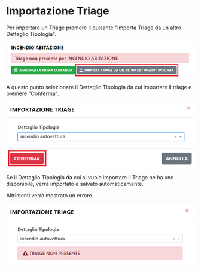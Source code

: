 # Importazione Triage

Per importare un Triage premere il pulsante "Importa Triage da un altro Dettaglio Tipologia".

![Importazione Triage](./img/import_button.png)

A questo punto selezionare il Dettaglio Tipologia da cui importare il triage e premere "Conferma".

![Importazione Triage](./img/confirm_import.png)

Se il Dettaglio Tipologia da cui si vuole importare il Triage ne ha uno disponibile, verrà importato e salvato automaticamente.

Altrimenti verrà mostrato un errore.

![Importazione Triage](./img/confirm_import_ko.png)
